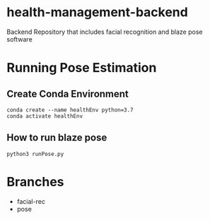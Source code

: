 # health-management-backend
Backend Repository that includes facial recognition and blaze pose software

# Running Pose Estimation

## Create Conda Environment
```
conda create --name healthEnv python=3.7
conda activate healthEnv
```

## How to run blaze pose
```
python3 runPose.py
```

# Branches
- facial-rec
- pose
